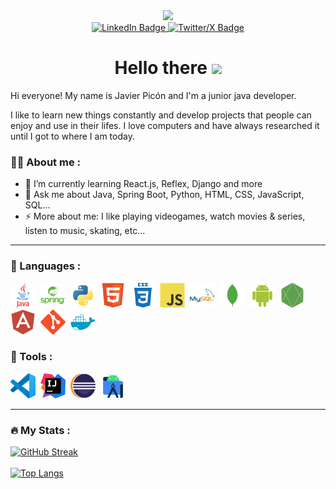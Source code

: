 <div id="header" align="center">
  <img src="https://media1.giphy.com/media/jdPMeyv9rn0hZHh8n9/giphy.gif?cid=ecf05e47x3baphdzz71fsk857xbq8lnq67dutl968b6h5lcn&rid=giphy.gif&ct=s" width="200"/>
</div>

<div id="badges" align="center">
  <a href="https://www.linkedin.com/in/javierpiconpastor/">
    <img alt="LinkedIn Badge" src="https://img.shields.io/badge/linkedin-%230A66C2?style=for-the-badge&logo=linkedin&logoColor=white">
  </a>
  <a href="https://www.twitter.com/mcpikon/">
    <img alt="Twitter/X Badge" src="https://img.shields.io/badge/Twitter%2FX-%23000000?style=for-the-badge&logo=x&logoColor=white">
  </a>
</div>

<h1 align="center">
  Hello there
  <img src="https://media.giphy.com/media/hvRJCLFzcasrR4ia7z/giphy.gif" width="30px"/>
</h1>

Hi everyone! My name is Javier Picón and I'm a junior java developer.

I like to learn new things constantly and develop projects that people can enjoy and use in their lifes. I love computers and have always researched it until I got to where I am today.

### 👨‍💻 About me :

- 🌱 I’m currently learning React.js, Reflex, Django and more
- 💬 Ask me about Java, Spring Boot, Python, HTML, CSS, JavaScript, SQL...
- ⚡ More about me: I like playing videogames, watch movies & series, listen to music, skating, etc...

---

### 🔨 Languages :
<div>
  <img src="https://github.com/devicons/devicon/blob/master/icons/java/java-original-wordmark.svg" title="Java" alt="Java" width="40" height="40"/>&nbsp;
  <img src="https://github.com/devicons/devicon/blob/master/icons/spring/spring-original-wordmark.svg" title="Spring" alt="Spring" width="40" height="40"/>&nbsp;
  <img src="https://github.com/devicons/devicon/blob/master/icons/python/python-original.svg" title="Python" alt="Python" width="40" height="40"/>&nbsp;
  <img src="https://github.com/devicons/devicon/blob/master/icons/html5/html5-original.svg" title="HTML5" alt="HTML" width="40" height="40"/>&nbsp;
  <img src="https://github.com/devicons/devicon/blob/master/icons/css3/css3-plain-wordmark.svg"  title="CSS3" alt="CSS" width="40" height="40"/>&nbsp;
  <img src="https://github.com/devicons/devicon/blob/master/icons/javascript/javascript-original.svg" title="JavaScript" alt="JavaScript" width="40" height="40"/>&nbsp;
  <img src="https://github.com/devicons/devicon/blob/master/icons/mysql/mysql-original-wordmark.svg" title="MySQL" alt="MySQL" width="40" height="40"/>&nbsp;
  <img src="https://github.com/devicons/devicon/blob/master/icons/mongodb/mongodb-plain.svg" title="MongoDB" alt="MongoDB" width="40" height="40"/>&nbsp;
  <img src="https://github.com/devicons/devicon/blob/master/icons/android/android-original.svg" title="Android" alt="Android" width="40" height="40"/>&nbsp;
  <img src="https://github.com/devicons/devicon/blob/master/icons/nodejs/nodejs-plain.svg" title="NodeJS" alt="NodeJS" width="40" height="40"/>&nbsp;
  <img src="https://github.com/devicons/devicon/blob/master/icons/angularjs/angularjs-plain.svg" title="Angular" alt="Angular" width="40" height="40"/>&nbsp;
  <img src="https://github.com/devicons/devicon/blob/master/icons/git/git-plain.svg" title="Git" alt="Git" width="40" height="40"/>&nbsp;
  <img src="https://github.com/devicons/devicon/blob/master/icons/docker/docker-plain.svg" title="Docker" alt="Docker" width="40" height="40"/>
</div>

### 🔧 Tools :
<div>
  <img src="https://github.com/devicons/devicon/blob/master/icons/vscode/vscode-original.svg" title="VS Code" alt="VS Code" width="40" height="40"/>&nbsp;
  <img src="https://github.com/MCPikon/MCPikon/blob/main/intellij_idea.svg" title="IntelliJ IDEA" alt="IntelliJ IDEA" width="40" height="40"/>&nbsp;
  <img src="https://github.com/MCPikon/MCPikon/blob/main/eclipse.svg" title="Eclipse" alt="Eclipse" width="40" height="40"/>&nbsp;
  <img src="https://github.com/devicons/devicon/blob/master/icons/androidstudio/androidstudio-original.svg" title="Android Studio" alt="Android Studio" width="40" height="40"/>
</div>

---

### 🔥 My Stats :
[![GitHub Streak](http://github-readme-streak-stats.herokuapp.com?user=MCPikon&theme=dark&background=000000)](https://git.io/streak-stats)
<br>
<br>
[![Top Langs](https://github-readme-stats.vercel.app/api/top-langs/?username=MCPikon&layout=compact&theme=vision-friendly-dark)](https://github.com/anuraghazra/github-readme-stats)

